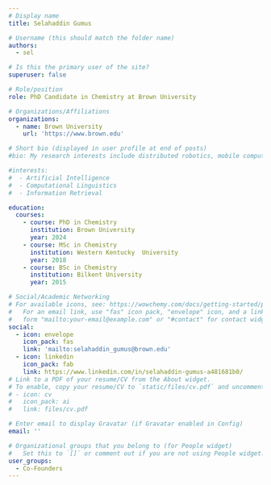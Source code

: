 ```yaml
---
# Display name
title: Selahaddin Gumus

# Username (this should match the folder name)
authors:
  - sel 

# Is this the primary user of the site?
superuser: false

# Role/position
role: PhD Candidate in Chemistry at Brown University 

# Organizations/Affiliations
organizations:
  - name: Brown University
    url: 'https://www.brown.edu'

# Short bio (displayed in user profile at end of posts)
#bio: My research interests include distributed robotics, mobile computing and programmable matter.

#interests:
#  - Artificial Intelligence
#  - Computational Linguistics
#  - Information Retrieval

education:
  courses:
    - course: PhD in Chemistry
      institution: Brown University
      year: 2024
    - course: MSc in Chemistry 
      institution: Western Kentucky  University 
      year: 2018
    - course: BSc in Chemistry 
      institution: Bilkent University 
      year: 2015

# Social/Academic Networking
# For available icons, see: https://wowchemy.com/docs/getting-started/page-builder/#icons
#   For an email link, use "fas" icon pack, "envelope" icon, and a link in the
#   form "mailto:your-email@example.com" or "#contact" for contact widget.
social:
  - icon: envelope
    icon_pack: fas
    link: 'mailto:selahaddin_gumus@brown.edu'
  - icon: linkedin
    icon_pack: fab
    link: https://www.linkedin.com/in/selahaddin-gumus-a481681b0/
# Link to a PDF of your resume/CV from the About widget.
# To enable, copy your resume/CV to `static/files/cv.pdf` and uncomment the lines below.
# - icon: cv
#   icon_pack: ai
#   link: files/cv.pdf

# Enter email to display Gravatar (if Gravatar enabled in Config)
email: ''

# Organizational groups that you belong to (for People widget)
#   Set this to `[]` or comment out if you are not using People widget.
user_groups:
  - Co-Founders
---
```

